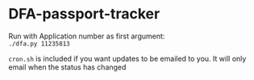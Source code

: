 # DFA-passport-tracker
Run with Application number as first argument:  
`./dfa.py 11235813`

`cron.sh` is included if you want updates to be emailed to you.
It will only email when the status has changed
